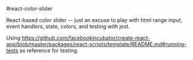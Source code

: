 #react-color-slider

React-based color slider -- just an excuse to play with html range input, event handlers, state, colors, and testing with jest.

Using <a href='https://github.com/facebookincubator/create-react-app/blob/master/packages/react-scripts/template/README.md#running-tests' target='_blank'>https://github.com/facebookincubator/create-react-app/blob/master/packages/react-scripts/template/README.md#running-tests</a> as reference for testing.